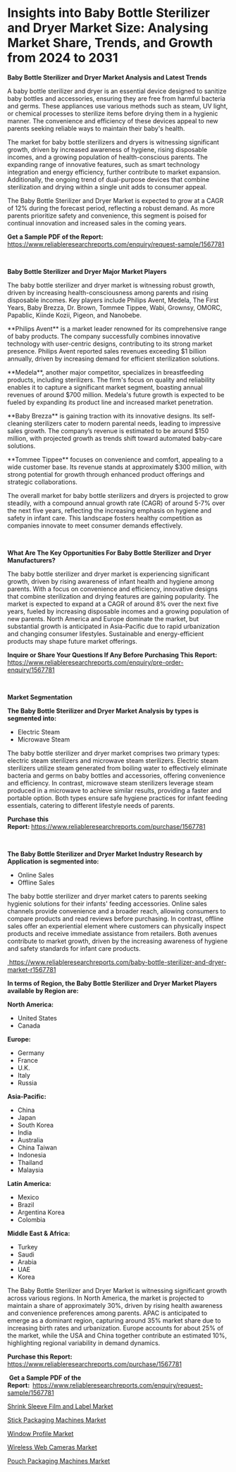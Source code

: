 <p><h1>Insights into Baby Bottle Sterilizer and Dryer Market Size: Analysing Market Share, Trends, and Growth from 2024 to 2031</h1></p><p><strong>Baby Bottle Sterilizer and Dryer Market Analysis and Latest Trends</strong></p>
<p><p>A baby bottle sterilizer and dryer is an essential device designed to sanitize baby bottles and accessories, ensuring they are free from harmful bacteria and germs. These appliances use various methods such as steam, UV light, or chemical processes to sterilize items before drying them in a hygienic manner. The convenience and efficiency of these devices appeal to new parents seeking reliable ways to maintain their baby's health.</p><p>The market for baby bottle sterilizers and dryers is witnessing significant growth, driven by increased awareness of hygiene, rising disposable incomes, and a growing population of health-conscious parents. The expanding range of innovative features, such as smart technology integration and energy efficiency, further contribute to market expansion. Additionally, the ongoing trend of dual-purpose devices that combine sterilization and drying within a single unit adds to consumer appeal.</p><p>The Baby Bottle Sterilizer and Dryer Market is expected to grow at a CAGR of 12% during the forecast period, reflecting a robust demand. As more parents prioritize safety and convenience, this segment is poised for continual innovation and increased sales in the coming years.</p></p>
<p><strong>Get a Sample PDF of the Report:&nbsp;</strong> <a href="https://www.reliableresearchreports.com/enquiry/request-sample/1567781?utm_campaign=83&utm_medium=2&utm_source=Github&utm_content=ia&utm_term=17112024&utm_id=baby-bottle-sterilizer-and-dryer">https://www.reliableresearchreports.com/enquiry/request-sample/1567781</a></p>
<p>&nbsp;</p>
<p><strong>Baby Bottle Sterilizer and Dryer Major Market Players</strong></p>
<p><p>The baby bottle sterilizer and dryer market is witnessing robust growth, driven by increasing health-consciousness among parents and rising disposable incomes. Key players include Philips Avent, Medela, The First Years, Baby Brezza, Dr. Brown, Tommee Tippee, Wabi, Grownsy, OMORC, Papablic, Kiinde Kozii, Pigeon, and Nanobebe.</p><p>**Philips Avent** is a market leader renowned for its comprehensive range of baby products. The company successfully combines innovative technology with user-centric designs, contributing to its strong market presence. Philips Avent reported sales revenues exceeding $1 billion annually, driven by increasing demand for efficient sterilization solutions.</p><p>**Medela**, another major competitor, specializes in breastfeeding products, including sterilizers. The firm's focus on quality and reliability enables it to capture a significant market segment, boasting annual revenues of around $700 million. Medela's future growth is expected to be fueled by expanding its product line and increased market penetration.</p><p>**Baby Brezza** is gaining traction with its innovative designs. Its self-cleaning sterilizers cater to modern parental needs, leading to impressive sales growth. The company’s revenue is estimated to be around $150 million, with projected growth as trends shift toward automated baby-care solutions.</p><p>**Tommee Tippee** focuses on convenience and comfort, appealing to a wide customer base. Its revenue stands at approximately $300 million, with strong potential for growth through enhanced product offerings and strategic collaborations.</p><p>The overall market for baby bottle sterilizers and dryers is projected to grow steadily, with a compound annual growth rate (CAGR) of around 5-7% over the next five years, reflecting the increasing emphasis on hygiene and safety in infant care. This landscape fosters healthy competition as companies innovate to meet consumer demands effectively.</p></p>
<p>&nbsp;</p>
<p><strong>What Are The Key Opportunities For Baby Bottle Sterilizer and Dryer Manufacturers?</strong></p>
<p><p>The baby bottle sterilizer and dryer market is experiencing significant growth, driven by rising awareness of infant health and hygiene among parents. With a focus on convenience and efficiency, innovative designs that combine sterilization and drying features are gaining popularity. The market is expected to expand at a CAGR of around 8% over the next five years, fueled by increasing disposable incomes and a growing population of new parents. North America and Europe dominate the market, but substantial growth is anticipated in Asia-Pacific due to rapid urbanization and changing consumer lifestyles. Sustainable and energy-efficient products may shape future market offerings.</p></p>
<p><strong>Inquire or Share Your Questions If Any Before Purchasing This Report:</strong> <a href="https://www.reliableresearchreports.com/enquiry/pre-order-enquiry/1567781?utm_campaign=83&utm_medium=2&utm_source=Github&utm_content=ia&utm_term=17112024&utm_id=baby-bottle-sterilizer-and-dryer">https://www.reliableresearchreports.com/enquiry/pre-order-enquiry/1567781</a></p>
<p>&nbsp;</p>
<p><strong>Market Segmentation</strong></p>
<p><strong>The Baby Bottle Sterilizer and Dryer Market Analysis by types is segmented into:</strong></p>
<p><ul><li>Electric Steam</li><li>Microwave Steam</li></ul></p>
<p><p>The baby bottle sterilizer and dryer market comprises two primary types: electric steam sterilizers and microwave steam sterilizers. Electric steam sterilizers utilize steam generated from boiling water to effectively eliminate bacteria and germs on baby bottles and accessories, offering convenience and efficiency. In contrast, microwave steam sterilizers leverage steam produced in a microwave to achieve similar results, providing a faster and portable option. Both types ensure safe hygiene practices for infant feeding essentials, catering to different lifestyle needs of parents.</p></p>
<p><strong>Purchase this Report:&nbsp;</strong><a href="https://www.reliableresearchreports.com/purchase/1567781?utm_campaign=83&utm_medium=2&utm_source=Github&utm_content=ia&utm_term=17112024&utm_id=baby-bottle-sterilizer-and-dryer">https://www.reliableresearchreports.com/purchase/1567781</a></p>
<p>&nbsp;</p>
<p><strong>The Baby Bottle Sterilizer and Dryer Market Industry Research by Application is segmented into:</strong></p>
<p><ul><li>Online Sales</li><li>Offline Sales</li></ul></p>
<p><p>The baby bottle sterilizer and dryer market caters to parents seeking hygienic solutions for their infants' feeding accessories. Online sales channels provide convenience and a broader reach, allowing consumers to compare products and read reviews before purchasing. In contrast, offline sales offer an experiential element where customers can physically inspect products and receive immediate assistance from retailers. Both avenues contribute to market growth, driven by the increasing awareness of hygiene and safety standards for infant care products.</p></p>
<p><a href="https://www.reliableresearchreports.com/baby-bottle-sterilizer-and-dryer-market-r1567781?utm_campaign=83&utm_medium=2&utm_source=Github&utm_content=ia&utm_term=17112024&utm_id=baby-bottle-sterilizer-and-dryer">&nbsp;https://www.reliableresearchreports.com/baby-bottle-sterilizer-and-dryer-market-r1567781</a></p>
<p><strong>In terms of Region, the Baby Bottle Sterilizer and Dryer Market Players available by Region are:</strong></p>
<p>
    <p> <strong> North America: </strong>
        <ul>
            <li>United States</li>
            <li>Canada</li>
        </ul>
        </p> 
    <p> <strong> Europe: </strong>
        <ul>
            <li>Germany</li>
            <li>France</li>
            <li>U.K.</li>
            <li>Italy</li>
            <li>Russia</li>
        </ul>
        </p> 
    <p> <strong> Asia-Pacific: </strong>
        <ul>
            <li>China</li>
            <li>Japan</li>
            <li>South Korea</li>
            <li>India</li>
            <li>Australia</li>
            <li>China Taiwan</li>
            <li>Indonesia</li>
            <li>Thailand</li>
            <li>Malaysia</li>
        </ul>
        </p> 
    <p> <strong> Latin America: </strong>
        <ul>
            <li>Mexico</li>
            <li>Brazil</li>
            <li>Argentina Korea</li>
            <li>Colombia</li>
        </ul>
        </p> 
    <p> <strong> Middle East & Africa: </strong>
        <ul>
            <li>Turkey</li>
            <li>Saudi</li>
            <li>Arabia</li>
            <li>UAE</li>
            <li>Korea</li>
        </ul>
    </p>
    </p>
<p><p>The Baby Bottle Sterilizer and Dryer Market is witnessing significant growth across various regions. In North America, the market is projected to maintain a share of approximately 30%, driven by rising health awareness and convenience preferences among parents. APAC is anticipated to emerge as a dominant region, capturing around 35% market share due to increasing birth rates and urbanization. Europe accounts for about 25% of the market, while the USA and China together contribute an estimated 10%, highlighting regional variability in demand dynamics.</p></p>
<p><strong>Purchase this Report: </strong><a href="https://www.reliableresearchreports.com/purchase/1567781?utm_campaign=83&utm_medium=2&utm_source=Github&utm_content=ia&utm_term=17112024&utm_id=baby-bottle-sterilizer-and-dryer">https://www.reliableresearchreports.com/purchase/1567781</a></p>
<p>&nbsp;<strong>Get a Sample PDF of the Report:&nbsp;&nbsp;</strong><a href="https://www.reliableresearchreports.com/enquiry/request-sample/1567781?utm_campaign=83&utm_medium=2&utm_source=Github&utm_content=ia&utm_term=17112024&utm_id=baby-bottle-sterilizer-and-dryer">https://www.reliableresearchreports.com/enquiry/request-sample/1567781</a></p>
<p><strong></strong></p>
<p><p><a href="https://github.com/mharielmesa/Market-Research-Report-List-5/blob/main/shrink-sleeve-film-and-label-market.md?utm_campaign=83&utm_medium=2&utm_source=Github&utm_content=ia&utm_term=17112024&utm_id=baby-bottle-sterilizer-and-dryer">Shrink Sleeve Film and Label Market</a></p><p><a href="https://issuu.com/reportprime-2/docs/stick-packaging-machines-market-siz_7636d0bc4d548b?utm_campaign=83&utm_medium=2&utm_source=Github&utm_content=ia&utm_term=17112024&utm_id=baby-bottle-sterilizer-and-dryer">Stick Packaging Machines Market</a></p><p><a href="https://www.linkedin.com/pulse/window-profile-market-share-analysis-growth-trends-forecasts-eokxe?utm_campaign=83&utm_medium=2&utm_source=Github&utm_content=ia&utm_term=17112024&utm_id=baby-bottle-sterilizer-and-dryer">Window Profile Market</a></p><p><a href="https://www.linkedin.com/pulse/wireless-web-cameras-market-trends-growth-outlook-2024--djcee?utm_campaign=83&utm_medium=2&utm_source=Github&utm_content=ia&utm_term=17112024&utm_id=baby-bottle-sterilizer-and-dryer">Wireless Web Cameras Market</a></p><p><a href="https://issuu.com/reportprime-2/docs/pouch-packaging-machines-market-siz_5f25ed9e7d0034?utm_campaign=83&utm_medium=2&utm_source=Github&utm_content=ia&utm_term=17112024&utm_id=baby-bottle-sterilizer-and-dryer">Pouch Packaging Machines Market</a></p></p>